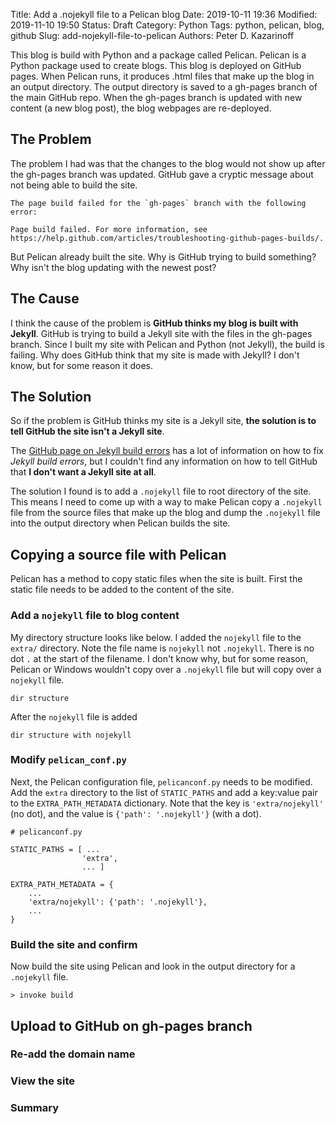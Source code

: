 Title: Add a .nojekyll file to a Pelican blog 
Date: 2019-10-11 19:36
Modified: 2019-11-10 19:50
Status: Draft
Category: Python
Tags: python, pelican, blog, github 
Slug: add-nojekyll-file-to-pelican
Authors: Peter D. Kazarinoff

This blog is build with Python and a package called Pelican. Pelican is a Python package used to create blogs.  This blog is deployed on GitHub pages. When Pelican runs, it produces .html files that make up the blog in an output directory. The output directory is saved to a gh-pages branch of the main GitHub repo. When the gh-pages branch is updated with new content (a new blog post), the blog webpages are re-deployed.

## The Problem

The problem I had was that the changes to the blog would not show up after the gh-pages branch was updated. GitHub gave a cryptic message about not being able to build the site. 

```text
The page build failed for the `gh-pages` branch with the following error:

Page build failed. For more information, see https://help.github.com/articles/troubleshooting-github-pages-builds/.
```

But Pelican already built the site. Why is GitHub trying to build something? Why isn't the blog updating with the newest post?

## The Cause

I think the cause of the problem is **GitHub thinks my blog is built with Jekyll**. GitHub is trying to build a Jekyll site with the files in the gh-pages branch. Since I built my site with Pelican and Python (not Jekyll), the build is failing. Why does GitHub think that my site is made with Jekyll? I don't know, but for some reason it does. 

## The Solution

So if the problem is GitHub thinks my site is a Jekyll site, **the solution is to tell GitHub the site isn't a Jekyll site**. 

The [GitHub page on Jekyll build errors](https://help.github.com/en/articles/troubleshooting-jekyll-build-errors-for-github-pages-sites) has a lot of information on how to fix _Jekyll build errors_, but I couldn't find any information on how to tell GitHub that **I don't want a Jekyll site at all**.

The solution I found is to add a ```.nojekyll``` file to root directory of the site. This means I need to come up with a way to make Pelican copy a ```.nojekyll``` file from the source files that make up the blog and dump the ```.nojekyll``` file into the output directory when Pelican builds the site. 

## Copying a source file with Pelican

Pelican has a method to copy static files when the site is built. First the static file needs to be added to the content of the site. 

### Add a ```nojekyll``` file to blog content

My directory structure looks like below. I added the ```nojekyll``` file to the ```extra/``` directory. Note the file name is ```nojekyll``` not ```.nojekyll```. There is no dot ```.``` at the start of the filename. I don't know why, but for some reason, Pelican or Windows wouldn't copy over a ```.nojekyll``` file but will copy over a ```nojekyll``` file.

```text
dir structure
```

After the ```nojekyll``` file is added

```text
dir structure with nojekyll
```

### Modify ```pelican_conf.py```

Next, the Pelican configuration file, ```pelicanconf.py``` needs to be modified. Add the ```extra``` directory to the list of ```STATIC_PATHS``` and add a key:value pair to the ```EXTRA_PATH_METADATA``` dictionary. Note that the key is ```'extra/nojekyll'``` (no dot), and the value is ```{'path': '.nojekyll'}``` (with a dot).

```text
# pelicanconf.py

STATIC_PATHS = [ ...
                'extra',
                ... ]

EXTRA_PATH_METADATA = {
    ...
    'extra/nojekyll': {'path': '.nojekyll'},
    ...
}

```

### Build the site and confirm 

Now build the site using Pelican and look in the output directory for a ```.nojekyll``` file.

```
> invoke build
```

## Upload to GitHub on gh-pages branch

### Re-add the domain name

### View the site

### Summary

